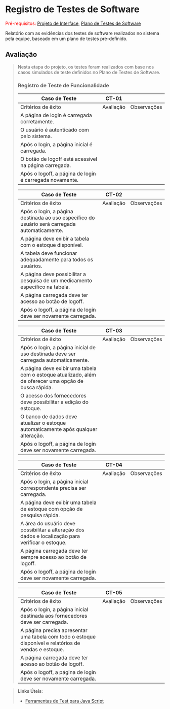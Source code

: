 # Registro de Testes de Software

<span style="color:red">Pré-requisitos: <a href="3-Projeto de Interface.md"> Projeto de Interface</a></span>, <a href="8-Plano de Testes de Software.md"> Plano de Testes de Software</a>

Relatório com as evidências dos testes de software realizados no sistema pela equipe, baseado em um plano de testes pré-definido.

## Avaliação
> 
> Nesta etapa do projeto, os testes foram realizados com base nos casos simulados de teste definidos no Plano de Testes de Software.
> 
> ### Registro de Teste de Funcionalidade
> 
> 
> |Caso de Teste|CT-01||
> |-------------|-----|----|
> |Critérios de êxito|Avaliação|Observações|
> |A página de login é carregada corretamente.|||
> |O usuário é autenticado com  pelo sistema.|||
> |Após o login, a página inicial é carregada.|||
> |O botão de logoff está acessível na página carregada.||
> |Após o logoff, a página de login é carregada novamente.|||
> 
> |Caso de Teste|CT-02||
> |-------------|-----|----|
> |Critérios de êxito|Avaliação|Observações|
> |Após o login, a página destinada ao uso específico do usuário será carregada automaticamente.|||
> |A página deve exibir a tabela com o estoque disponível.|||
> |A tabela deve funcionar adequadamente para todos os usuários.|||
> |A página deve possibilitar a pesquisa de um medicamento específico na tabela.|||
> |A página carregada deve ter acesso ao botão de logoff.|||
> |Após o logoff, a página de login deve ser novamente carregada.|||
> 
> |Caso de Teste|CT-03||
> |-------------|-----|----|
> |Critérios de êxito|Avaliação|Observações|
> |Após o login, a página inicial de uso destinada deve ser carregada automaticamente.|||
> |A página deve exibir uma tabela com o estoque atualizado, além de oferecer uma opção de busca rápida.|||
> |O acesso dos fornecedores deve possibilitar a edição do estoque.|||
> |O banco de dados deve atualizar o estoque automaticamente após qualquer alteração.|||
> |Após o logoff, a página de login deve ser novamente carregada.||| 
> 
> |Caso de Teste|CT-04||
> |-------------|-----|----|
> |Critérios de êxito|Avaliação|Observações|
> |Após o login, a página inicial correspondente precisa ser carregada.|||
> |A página deve exibir uma tabela de estoque com opção de pesquisa rápida.|||
> |A área do usuário deve possibilitar a alteração dos dados e localização para verificar o estoque.|||
> |A página carregada deve ter sempre acesso ao botão de logoff.||| 
> |Após o logoff, a página de login deve ser novamente carregada.|||
> 
> |Caso de Teste|CT-05||
> |-------------|-----|----|
> |Critérios de êxito|Avaliação|Observações|
> |Após o login, a página inicial destinada aos fornecedores deve ser carregada.|||
> |A página precisa apresentar uma tabela com todo o estoque disponível e relatórios de vendas e estoque.|||
> |A página carregada deve ter acesso ao botão de logoff.|||
> |Após o logoff, a página de login deve ser novamente carregada.|||
> 

> **Links Úteis**:
> - [Ferramentas de Test para Java Script](https://geekflare.com/javascript-unit-testing/)
